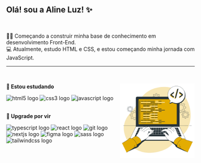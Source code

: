 ## Olá! sou a Aline Luz! ✨
<br>
<div align="left">
  <p>👩‍💻 Começando a construir minha base de conhecimento em desenvolvimento Front-End.<br>
     💻 Atualmente, estudo HTML e CSS, e estou começando minha jornada com JavaScript.<br>
  </p>
</div>

---

<br>



<div align="left">
  <img src="imagem-readme.png" max-width="320px" width="200px" align="right">
  
 <span><strong>🚀 Estou estudando</strong></span><br>

  <img src="https://cdn.jsdelivr.net/gh/devicons/devicon/icons/html5/html5-original.svg" height="25" alt="html5 logo" />
  <img src="https://cdn.jsdelivr.net/gh/devicons/devicon/icons/css3/css3-original.svg" height="25" alt="css3 logo" />
  <img src="https://cdn.jsdelivr.net/gh/devicons/devicon/icons/javascript/javascript-original.svg" height="25" alt="javascript logo" /><br>
  <br>
  
 <span><strong>📌 Upgrade por vir</strong></span>

  <img src="https://skillicons.dev/icons?i=ts" height="30" alt="typescript logo" />
  <img src="https://cdn.jsdelivr.net/gh/devicons/devicon/icons/react/react-original.svg" height="25" alt="react logo" />
  <img src="https://cdn.jsdelivr.net/gh/devicons/devicon/icons/git/git-original.svg" height="25" alt="git logo" />
  <img src="https://cdn.jsdelivr.net/gh/devicons/devicon/icons/nextjs/nextjs-original.svg" height="25" alt="nextjs logo" />
  <img src="https://cdn.jsdelivr.net/gh/devicons/devicon/icons/figma/figma-original.svg" height="25" alt="figma logo" />
  <img src="https://cdn.jsdelivr.net/gh/devicons/devicon/icons/sass/sass-original.svg" height="25" alt="sass logo" />
  <img src="https://cdn.simpleicons.org/tailwindcss/06B6D4" height="25" alt="tailwindcss logo" />
</div>

